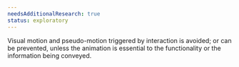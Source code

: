 ```yaml
---
needsAdditionalResearch: true
status: exploratory
---
```


Visual motion and pseudo-motion triggered by interaction is avoided; or can be prevented, unless the animation is essential to the functionality or the information being conveyed.

